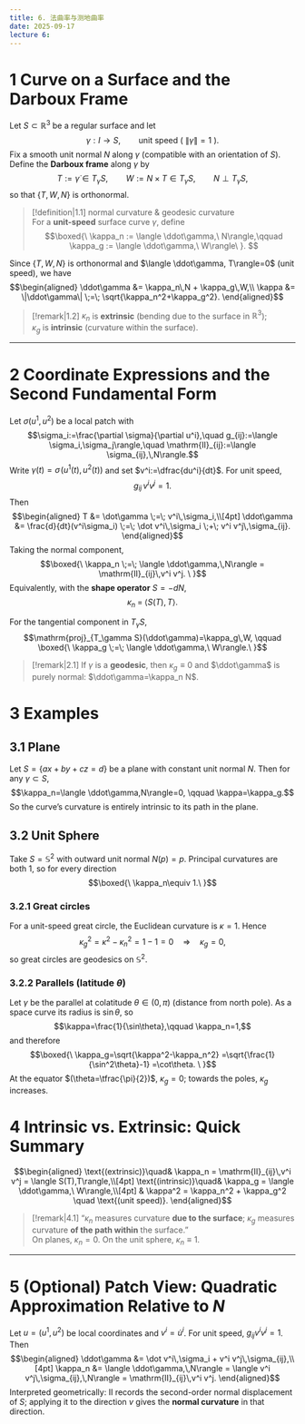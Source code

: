 ```yaml
---
title: 6. 法曲率与测地曲率
date: 2025-09-17
lecture 6:
---
```

# 1 Curve on a Surface and the Darboux Frame

Let $S\subset\mathbb{R}^3$ be a regular surface and let
$$\gamma:I\to S,\qquad \text{unit speed }(\ \|\dot\gamma\|=1\ ).$$
Fix a smooth unit normal $N$ along $\gamma$ (compatible with an orientation of $S$). Define the **Darboux frame** along $\gamma$ by
$$T:=\dot\gamma\in T_{\gamma}S,\qquad
W:=N\times T\in T_{\gamma}S,\qquad
N\perp T_{\gamma}S,$$
so that $\{T,W,N\}$ is orthonormal.

> [!definition|1.1] normal curvature & geodesic curvature  
> For a **unit-speed** surface curve $\gamma$, define
> $$\boxed{\ \kappa_n := \langle \ddot\gamma,\ N\rangle,\qquad
> \kappa_g := \langle \ddot\gamma,\ W\rangle\ }.
>$$

Since $\{T,W,N\}$ is orthonormal and $\langle \ddot\gamma, T\rangle=0$ (unit speed), we have
$$\begin{aligned}
\ddot\gamma &= \kappa_n\,N + \kappa_g\,W,\\
\kappa       &= \|\ddot\gamma\| \;=\; \sqrt{\kappa_n^2+\kappa_g^2}.
\end{aligned}$$

> [!remark|1.2]
> $\kappa_n$ is **extrinsic** (bending due to the surface in $\mathbb{R}^3$);  
> $\kappa_g$ is **intrinsic** (curvature within the surface).

---

# 2 Coordinate Expressions and the Second Fundamental Form

Let $\sigma(u^1,u^2)$ be a local patch with
$$\sigma_i:=\frac{\partial \sigma}{\partial u^i},\quad
g_{ij}:=\langle \sigma_i,\sigma_j\rangle,\quad
\mathrm{II}_{ij}:=\langle \sigma_{ij},\,N\rangle.$$
Write $\gamma(t)=\sigma\!\big(u^1(t),u^2(t)\big)$ and set $v^i:=\dfrac{du^i}{dt}$. For unit speed,
$$g_{ij}\,v^i v^j = 1.$$
Then
$$\begin{aligned}
T &= \dot\gamma \;=\; v^i\,\sigma_i,\\[4pt]
\ddot\gamma &= \frac{d}{dt}(v^i\sigma_i)
            \;=\; \dot v^i\,\sigma_i \;+\; v^i v^j\,\sigma_{ij}.
\end{aligned}$$
Taking the normal component,
$$\boxed{\ \kappa_n \;=\; \langle \ddot\gamma,\,N\rangle
= \mathrm{II}_{ij}\,v^i v^j. \ }$$
Equivalently, with the **shape operator** $S=-dN$,
$$\kappa_n \;=\; \langle S(T),\,T\rangle.$$

For the tangential component in $T_{\gamma}S$,
$$\mathrm{proj}_{T_\gamma S}(\ddot\gamma)=\kappa_g\,W,
\qquad
\boxed{\ \kappa_g \;=\; \langle \ddot\gamma,\ W\rangle.\ }$$

> [!remark|2.1]
> If $\gamma$ is a **geodesic**, then $\kappa_g\equiv 0$ and $\ddot\gamma$ is purely normal: $\ddot\gamma=\kappa_n N$.

# 3 Examples

## 3.1 Plane
Let $S=\{ax+by+cz=d\}$ be a plane with constant unit normal $N$. Then for any $\gamma\subset S$,
$$\kappa_n=\langle \ddot\gamma,N\rangle=0,
\qquad
\kappa=\kappa_g.$$
So the curve’s curvature is entirely intrinsic to its path in the plane.

## 3.2 Unit Sphere
Take $S=\mathbb{S}^2$ with outward unit normal $N(p)=p$. Principal curvatures are both $1$, so for every direction
$$\boxed{\ \kappa_n\equiv 1.\ }$$

### 3.2.1 Great circles
For a unit-speed great circle, the Euclidean curvature is $\kappa=1$. Hence
$$\kappa_g^2=\kappa^2-\kappa_n^2=1-1=0
\quad\Longrightarrow\quad
\kappa_g=0,$$
so great circles are geodesics on $\mathbb{S}^2$.

### 3.2.2 Parallels (latitude $\theta$)
Let $\gamma$ be the parallel at colatitude $\theta\in(0,\pi)$ (distance from north pole). As a space curve its radius is $\sin\theta$, so
$$\kappa=\frac{1}{\sin\theta},\qquad \kappa_n=1,$$
and therefore
$$\boxed{\ \kappa_g=\sqrt{\kappa^2-\kappa_n^2}
=\sqrt{\frac{1}{\sin^2\theta}-1}
=\cot\theta. \ }$$
At the equator $(\theta=\tfrac{\pi}{2})$, $\kappa_g=0$; towards the poles, $\kappa_g$ increases.

# 4 Intrinsic vs. Extrinsic: Quick Summary
$$\begin{aligned}
\text{(extrinsic)}\quad& \kappa_n = \mathrm{II}_{ij}\,v^i v^j = \langle S(T),T\rangle,\\[4pt]
\text{(intrinsic)}\quad& \kappa_g = \langle \ddot\gamma,\ W\rangle,\\[4pt]
& \kappa^2 = \kappa_n^2 + \kappa_g^2 \quad \text{(unit speed)}.
\end{aligned}$$

> [!remark|4.1]
> “$\kappa_n$ measures curvature **due to the surface**; $\kappa_g$ measures curvature **of the path within** the surface.”  
> On planes, $\kappa_n=0$. On the unit sphere, $\kappa_n\equiv 1$.

---

# 5 (Optional) Patch View: Quadratic Approximation Relative to $N$

Let $u=(u^1,u^2)$ be local coordinates and $v^i=\dot u^i$. For unit speed, $g_{ij}v^i v^j=1$. Then
$$\begin{aligned}
\ddot\gamma &= \dot v^i\,\sigma_i + v^i v^j\,\sigma_{ij},\\[4pt]
\kappa_n &= \langle \ddot\gamma,\,N\rangle
         = \langle v^i v^j\,\sigma_{ij},\,N\rangle
         = \mathrm{II}_{ij}\,v^i v^j.
\end{aligned}$$
Interpreted geometrically: $\mathrm{II}$ records the second-order normal displacement of $S$; applying it to the direction $v$ gives the **normal curvature** in that direction.
